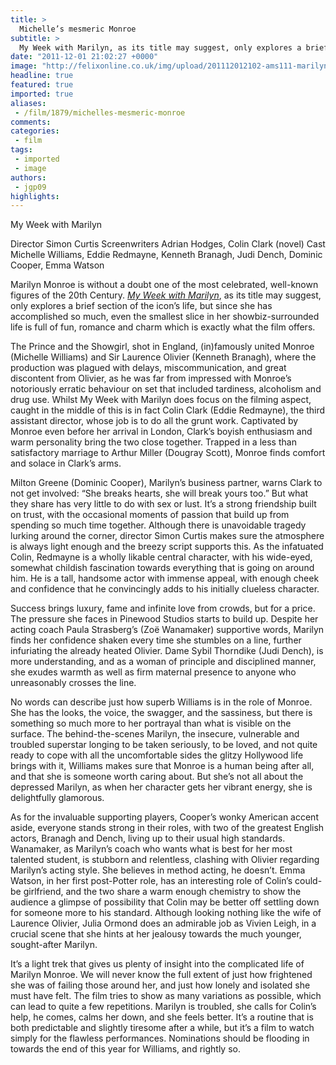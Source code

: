 ```yaml
---
title: >
  Michelle’s mesmeric Monroe
subtitle: >
  My Week with Marilyn, as its title may suggest, only explores a brief section of the icon’s life
date: "2011-12-01 21:02:27 +0000"
image: "http://felixonline.co.uk/img/upload/201112012102-ams111-marilyn.jpg"
headline: true
featured: true
imported: true
aliases:
 - /film/1879/michelles-mesmeric-monroe
comments:
categories:
 - film
tags:
 - imported
 - image
authors:
 - jgp09
highlights:
---
```


My Week with Marilyn

Director Simon Curtis
Screenwriters Adrian Hodges, Colin Clark (novel)
Cast Michelle Williams, Eddie Redmayne, Kenneth Branagh, Judi Dench, Dominic Cooper, Emma Watson

Marilyn Monroe is without a doubt one of the most celebrated, well-known figures of the 20th Century. [_My Week with Marilyn_](http://www.youtube.com/watch?v=zJygETCXpR8), as its title may suggest, only explores a brief section of the icon’s life, but since she has accomplished so much, even the smallest slice in her showbiz-surrounded life is full of fun, romance and charm which is exactly what the film offers.

The Prince and the Showgirl, shot in England, (in)famously united Monroe (Michelle Williams) and Sir Laurence Olivier (Kenneth Branagh), where the production was plagued with delays, miscommunication, and great discontent from Olivier, as he was far from impressed with Monroe’s notoriously erratic behaviour on set that included tardiness, alcoholism and drug use. Whilst My Week with Marilyn does focus on the filming aspect, caught in the middle of this is in fact Colin Clark (Eddie Redmayne), the third assistant director, whose job is to do all the grunt work. Captivated by Monroe even before her arrival in London, Clark’s boyish enthusiasm and warm personality bring the two close together. Trapped in a less than satisfactory marriage to Arthur Miller (Dougray Scott), Monroe finds comfort and solace in Clark’s arms.

Milton Greene (Dominic Cooper), Marilyn’s business partner, warns Clark to not get involved: “She breaks hearts, she will break yours too.” But what they share has very little to do with sex or lust. It’s a strong friendship built on trust, with the occasional moments of passion that build up from spending so much time together. Although there is unavoidable tragedy lurking around the corner, director Simon Curtis makes sure the atmosphere is always light enough and the breezy script supports this. As the infatuated Colin, Redmayne is a wholly likable central character, with his wide-eyed, somewhat childish fascination towards everything that is going on around him. He is a tall, handsome actor with immense appeal, with enough cheek and confidence that he convincingly adds to his initially clueless character.

Success brings luxury, fame and infinite love from crowds, but for a price. The pressure she faces in Pinewood Studios starts to build up. Despite her acting coach Paula Strasberg’s (Zoë Wanamaker) supportive words, Marilyn finds her confidence shaken every time she stumbles on a line, further infuriating the already heated Olivier. Dame Sybil Thorndike (Judi Dench), is more understanding, and as a woman of principle and disciplined manner, she exudes warmth as well as firm maternal presence to anyone who unreasonably crosses the line.

No words can describe just how superb Williams is in the role of Monroe. She has the looks, the voice, the swagger, and the sassiness, but there is something so much more to her portrayal than what is visible on the surface. The behind-the-scenes Marilyn, the insecure, vulnerable and troubled superstar longing to be taken seriously, to be loved, and not quite ready to cope with all the uncomfortable sides the glitzy Hollywood life brings with it, Williams makes sure that Monroe is a human being after all, and that she is someone worth caring about. But she’s not all about the depressed Marilyn, as when her character gets her vibrant energy, she is delightfully glamorous.

As for the invaluable supporting players, Cooper’s wonky American accent aside, everyone stands strong in their roles, with two of the greatest English actors, Branagh and Dench, living up to their usual high standards. Wanamaker, as Marilyn’s coach who wants what is best for her most talented student, is stubborn and relentless, clashing with Olivier regarding Marilyn’s acting style. She believes in method acting, he doesn’t. Emma Watson, in her first post-Potter role, has an interesting role of Colin’s could-be girlfriend, and the two share a warm enough chemistry to show the audience a glimpse of possibility that Colin may be better off settling down for someone more to his standard. Although looking nothing like the wife of Laurence Olivier, Julia Ormond does an admirable job as Vivien Leigh, in a crucial scene that she hints at her jealousy towards the much younger, sought-after Marilyn.

It’s a light trek that gives us plenty of insight into the complicated life of Marilyn Monroe. We will never know the full extent of just how frightened she was of failing those around her, and just how lonely and isolated she must have felt. The film tries to show as many variations as possible, which can lead to quite a few repetitions. Marilyn is troubled, she calls for Colin’s help, he comes, calms her down, and she feels better. It’s a routine that is both predictable and slightly tiresome after a while, but it’s a film to watch simply for the flawless performances. Nominations should be flooding in towards the end of this year for Williams, and rightly so.
